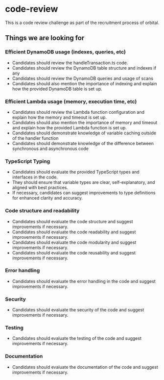 # code-review

This is a code review challenge as part of the recruitment process of orbital.

## Things we are looking for

### Efficient DynamoDB usage (indexes, queries, etc)

- Candidates should review the handleTransaction.ts code.
- Candidates should review the DynamoDB table structure and indexes if any
- Candidates should review the DynamoDB queries and usage of scans
- Candidates should also mention the importance of indexing and explain how the provided DynamoDB table is set up.

### Efficient Lambda usage (memory, execution time, etc)

- Candidates should review the Lambda function configuration and explain how the memory and timeout is set up.
- Candidates should also mention the importance of memory and timeout and explain how the provided Lambda function is set up.
- Candidates should demonstrate knowledge of variable caching outside of the handler function
- Candidates should demonstrate knowledge of the difference between synchronous and asynchronous code

### TypeScript Typing

- Candidates should evaluate the provided TypeScript types and interfaces in the code.
- They should ensure that variable types are clear, self-explanatory, and aligned with best practices.
- If necessary, candidates can suggest improvements to type definitions for enhanced clarity and accuracy.

### Code structure and readability

- Candidates should evaluate the code structure and suggest improvements if necessary.
- Candidates should evaluate the code readability and suggest improvements if necessary.
- Candidates should evaluate the code modularity and suggest improvements if necessary.
- Candidates should evaluate the code reusability and suggest improvements if necessary.

### Error handling

- Candidates should evaluate the error handling in the code and suggest improvements if necessary.

### Security

- Candidates should evaluate the security of the code and suggest improvements if necessary.

### Testing

- Candidates should evaluate the testing of the code and suggest improvements if necessary.

### Documentation

- Candidates should evaluate the documentation of the code and suggest improvements if necessary.
